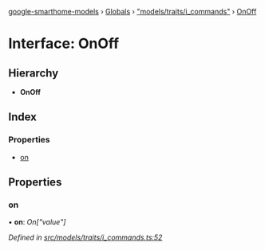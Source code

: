 [google-smarthome-models](../README.md) › [Globals](../globals.md) › ["models/traits/i_commands"](../modules/_models_traits_i_commands_.md) › [OnOff](_models_traits_i_commands_.onoff.md)

# Interface: OnOff

## Hierarchy

* **OnOff**

## Index

### Properties

* [on](_models_traits_i_commands_.onoff.md#on)

## Properties

###  on

• **on**: *On["value"]*

*Defined in [src/models/traits/i_commands.ts:52](https://github.com/galactic1969/google-smarthome-models/blob/633871f/src/models/traits/i_commands.ts#L52)*
